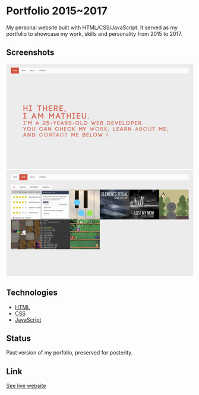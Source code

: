 # Portfolio 2015~2017
My personal website built with HTML/CSS/JavaScript. It served as my portfolio to showcase my work, skills and personality from 2015 to 2017.

## Screenshots
![portfolio](https://github.com/matroussilhe/assets/blob/master/images/portfolio-2015/home.png)
![portfolio](https://github.com/matroussilhe/assets/blob/master/images/portfolio-2015/work.png)

## Technologies
* [HTML](https://developer.mozilla.org/en-US/docs/Web/HTML)
* [CSS](https://developer.mozilla.org/en-US/docs/Web/CSS)
* [JavaScript](https://developer.mozilla.org/en-US/docs/Web/javascript)

## Status
Past version of my porfolio, preserved for posterity.

## Link
[See live website](https://matroussilhe-portfolio-2015.netlify.app/)
